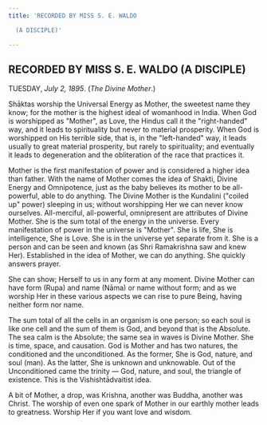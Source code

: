 ```yaml
---
title: 'RECORDED BY MISS S. E. WALDO

  (A DISCIPLE)'

---
```





  

## RECORDED BY MISS S. E. WALDO (A DISCIPLE)

TUESDAY, *July 2, 1895*. (*The Divine Mother*.)

Shāktas worship the Universal Energy as Mother, the sweetest name they
know; for the mother is the highest ideal of womanhood in India. When
God is worshipped as "Mother", as Love, the Hindus call it the
"right-handed" way, and it leads to spirituality but never to material
prosperity. When God is worshipped on His terrible side, that is, in the
"left-handed" way, it leads usually to great material prosperity, but
rarely to spirituality; and eventually it leads to degeneration and the
obliteration of the race that practices it.

Mother is the first manifestation of power and is considered a higher
idea than father. With the name of Mother comes the idea of Shakti,
Divine Energy and Omnipotence, just as the baby believes its mother to
be all-powerful, able to do anything. The Divine Mother is the Kundalini
("coiled up" power) sleeping in us; without worshipping Her we can never
know ourselves. All-merciful, all-powerful, omnipresent are attributes
of Divine Mother. She is the sum total of the energy in the universe.
Every manifestation of power in the universe is "Mother". She is life,
She is intelligence, She is Love. She is in the universe yet separate
from it. She is a person and can be seen and known (as Shri Ramakrishna
saw and knew Her). Established in the idea of Mother, we can do
anything. She quickly answers prayer.

She can show; Herself to us in any form at any moment. Divine Mother can
have form (Rupa) and name (Nāma) or name without form; and as we worship
Her in these various aspects we can rise to pure Being, having neither
form nor name.

The sum total of all the cells in an organism is one person; so each
soul is like one cell and the sum of them is God, and beyond that is the
Absolute. The sea calm is the Absolute; the same sea in waves is Divine
Mother. She is time, space, and causation. God is Mother and has two
natures, the conditioned and the unconditioned. As the former, She is
God, nature, and soul (man). As the latter, She is unknown and
unknowable. Out of the Unconditioned came the trinity — God, nature, and
soul, the triangle of existence. This is the Vishishtādvaitist idea.

A bit of Mother, a drop, was Krishna, another was Buddha, another was
Christ. The worship of even one spark of Mother in our earthly mother
leads to greatness. Worship Her if you want love and wisdom.


